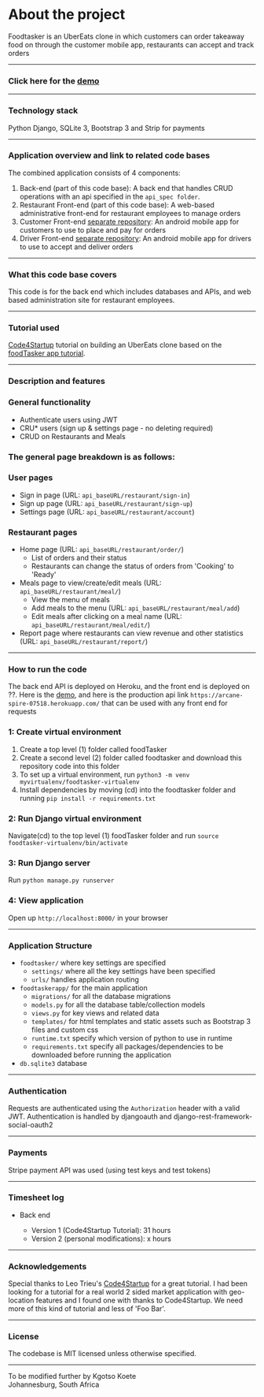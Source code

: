 # About the project

Foodtasker is an UberEats clone in which customers can order takeaway food on through the customer mobile app, restaurants can accept and track orders

---

### Click here for the [demo](https://arcane-spire-07518.herokuapp.com/restaurant/)

---

### Technology stack

Python Django, SQLite 3, Bootstrap 3 and Strip for payments

---

### Application overview and link to related code bases

The combined application consists of 4 components:

1. Back-end (part of this code base): A back end that handles CRUD operations with an api specified in the `api_spec folder`.
2. Restaurant Front-end (part of this code base): A web-based administrative front-end for restaurant employees to manage orders
3. Customer Front-end [separate repository](): An android mobile app for customers to use to place and pay for orders
4. Driver Front-end [separate repository](): An android mobile app for drivers to use to accept and deliver orders

---

### What this code base covers

This code is for the back end which includes databases and APIs, and web based administration site for restaurant employees.

---

### Tutorial used

[Code4Startup](https://code4startup.com/) tutorial on building an UberEats clone based on the [foodTasker app tutorial](https://coderealprojects.com/projects/create-ubereats-api-server-side-with-python).

---

### Description and features

### General functionality

- Authenticate users using JWT
- CRU\* users (sign up & settings page - no deleting required)
- CRUD on Restaurants and Meals

### The general page breakdown is as follows:

### User pages

- Sign in page (URL: `api_baseURL/restaurant/sign-in`)
- Sign up page (URL: `api_baseURL/restaurant/sign-up`)
- Settings page (URL: `api_baseURL/restaurant/account`)

### Restaurant pages

- Home page (URL: `api_baseURL/restaurant/order/`)
  - List of orders and their status
  - Restaurants can change the status of orders from 'Cooking' to 'Ready'
- Meals page to view/create/edit meals (URL: `api_baseURL/restaurant/meal/`)
  - View the menu of meals
  - Add meals to the menu (URL: `api_baseURL/restaurant/meal/add`)
  - Edit meals after clicking on a meal name (URL: `api_baseURL/restaurant/meal/edit/`)
- Report page where restaurants can view revenue and other statistics (URL: `api_baseURL/restaurant/report/`)

---

### How to run the code

The back end API is deployed on Heroku, and the front end is deployed on ??. Here is the [demo](https://arcane-spire-07518.herokuapp.com/restaurant/), and here is the production api link `https://arcane-spire-07518.herokuapp.com/` that can be used with any front end for requests

### 1: Create virtual environment

1. Create a top level (1) folder called foodTasker
2. Create a second level (2) folder called foodtasker and download this repository code into this folder
3. To set up a virtual environment, run `python3 -m venv myvirtualenv/foodtasker-virtualenv`
4. Install dependencies by moving (cd) into the foodtasker folder and running `pip install -r requirements.txt`

### 2: Run Django virtual environment

Navigate(cd) to the top level (1) foodTasker folder and run `source foodtasker-virtualenv/bin/activate`

### 3: Run Django server

Run `python manage.py runserver`

### 4: View application

Open up `http://localhost:8000/` in your browser

---

### Application Structure

- `foodtasker/` where key settings are specified
  - `settings/` where all the key settings have been specified
  - `urls/` handles application routing
- `foodtaskerapp/` for the main application
  - `migrations/` for all the database migrations
  - `models.py` for all the database table/collection models
  - `views.py` for key views and related data
  - `templates/` for html templates and static assets such as Bootstrap 3 files and custom css
  - `runtime.txt` specify which version of python to use in runtime
  - `requirements.txt` specify all packages/dependencies to be downloaded before running the application
- `db.sqlite3` database

---

### Authentication

Requests are authenticated using the `Authorization` header with a valid JWT. Authentication is handled by djangoauth and django-rest-framework-social-oauth2

---

### Payments

Stripe payment API was used (using test keys and test tokens)

---

### Timesheet log

- Back end

  - Version 1 (Code4Startup Tutorial): 31 hours
  - Version 2 (personal modifications): x hours

---

### Acknowledgements

Special thanks to Leo Trieu's [Code4Startup](https://code4startup.com/projects) for a great tutorial. I had been looking for a tutorial for a real world 2 sided market application with geo-location features and I found one with thanks to Code4Startup. We need more of this kind of tutorial and less of 'Foo Bar'.

---

### License

The codebase is MIT licensed unless otherwise specified.

---

To be modified further by Kgotso Koete
<br/>
Johannesburg, South Africa
